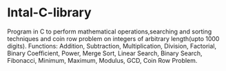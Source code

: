 # Intal-C-library
Program in C to perform mathematical operations,searching and sorting techniques and coin row problem on integers of arbitrary length(upto 1000 digits).
Functions:
Addition,
Subtraction,
Multiplication,
Division,
Factorial,
Binary Coefficient,
Power,
Merge Sort,
Linear Search,
Binary Search,
Fibonacci,
Minimum,
Maximum,
Modulus,
GCD,
Coin Row Problem.
